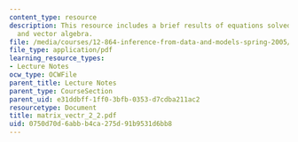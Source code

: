 ```yaml
---
content_type: resource
description: This resource includes a brief results of equations solved using matrix
  and vector algebra.
file: /media/courses/12-864-inference-from-data-and-models-spring-2005/0750d70d6abbb4ca275d91b9531d6bb8_matrix_vectr_2_2.pdf
file_type: application/pdf
learning_resource_types:
- Lecture Notes
ocw_type: OCWFile
parent_title: Lecture Notes
parent_type: CourseSection
parent_uid: e31ddbff-1ff0-3bfb-0353-d7cdba211ac2
resourcetype: Document
title: matrix_vectr_2_2.pdf
uid: 0750d70d-6abb-b4ca-275d-91b9531d6bb8
---
```

